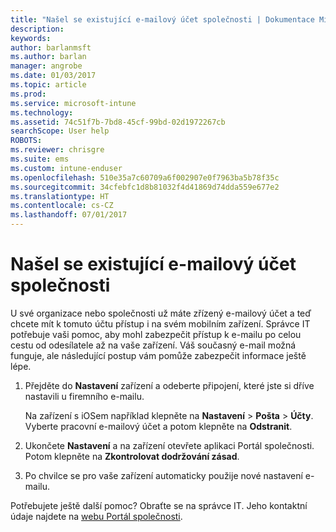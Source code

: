 ```yaml
---
title: "Našel se existující e-mailový účet společnosti | Dokumentace Microsoftu"
description: 
keywords: 
author: barlanmsft
ms.author: barlan
manager: angrobe
ms.date: 01/03/2017
ms.topic: article
ms.prod: 
ms.service: microsoft-intune
ms.technology: 
ms.assetid: 74c51f7b-7bd8-45cf-99bd-02d1972267cb
searchScope: User help
ROBOTS: 
ms.reviewer: chrisgre
ms.suite: ems
ms.custom: intune-enduser
ms.openlocfilehash: 510e35a7c60709a6f002907e0f7963ba5b78f35c
ms.sourcegitcommit: 34cfebfc1d8b81032f4d41869d74dda559e677e2
ms.translationtype: HT
ms.contentlocale: cs-CZ
ms.lasthandoff: 07/01/2017
---
```

# <a name="an-existing-company-email-account-was-found"></a>Našel se existující e-mailový účet společnosti

U své organizace nebo společnosti už máte zřízený e-mailový účet a teď chcete mít k tomuto účtu přístup i na svém mobilním zařízení. Správce IT potřebuje vaši pomoc, aby mohl zabezpečit přístup k e-mailu po celou cestu od odesílatele až na vaše zařízení. Váš současný e-mail možná funguje, ale následující postup vám pomůže zabezpečit informace ještě lépe.

1.  Přejděte do **Nastavení** zařízení a odeberte připojení, které jste si dříve nastavili u firemního e-mailu.

    Na zařízení s iOSem například klepněte na **Nastavení** > **Pošta** > **Účty**. Vyberte pracovní e-mailový účet a potom klepněte na **Odstranit**.

2.  Ukončete **Nastavení** a na zařízení otevřete aplikaci Portál společnosti. Potom klepněte na **Zkontrolovat dodržování zásad**.

3.  Po chvilce se pro vaše zařízení automaticky použije nové nastavení e-mailu.

Potřebujete ještě další pomoc? Obraťte se na správce IT. Jeho kontaktní údaje najdete na [webu Portál společnosti](http://portal.manage.microsoft.com).
